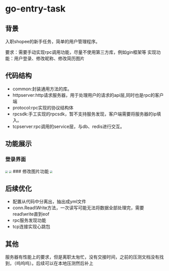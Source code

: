 # go-entry-task

## 背景
入职shopee的新手任务，简单的用户管理程序。

要求：需要手动实现rpc调用功能，尽量不使用第三方库，例如gin框架等
实现功能：用户登录、修改昵称、修改简历图片


## 代码结构
- common:封装通用方法的库。
- httpserver:http请求服务器，用于处理用户的请求的api层,同时也是rpc的客户端
- protocol:rpc实现的协议结构体
- rpcsdk:手工实现的rpcsdk，暂不支持服务发现，客户端需要将服务器的ip填入。
- tcpserver:rpc调用的service层，与db、redis进行交互。


## 功能展示

### 登录界面
<img src="./img/flow.png" style="zoom:50%;" />

<img src="./img/flow.png" style="zoom:50%;" />
### 修改图片功能


<img src="./img/flow.png" style="zoom:50%;" />


## 后续优化

- 配置从代码中分离出，抽出成yml文件
- conn.Read\Write方法，一次读写可能无法将数据全部处理完，需要read\write直到eof
- rpc服务发现功能
- tcp连接实现心跳包

## 其他

服务器有性能上的要求，但是离职太匆忙，没有交接时间，之前的压测文档没有找到，（呜呜呜）。后续可以在本地压测然后补上
